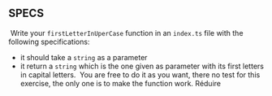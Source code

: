 ## SPECS

​
Write your `firstLetterInUperCase` function in an `index.ts` file with the following specifications:
​

- it should take a `string` as a parameter
- it return a `string` which is the one given as parameter with its first letters in capital letters.
  ​
  You are free to do it as you want, there no test for this exercise, the only one is to make the function work.
  Réduire
